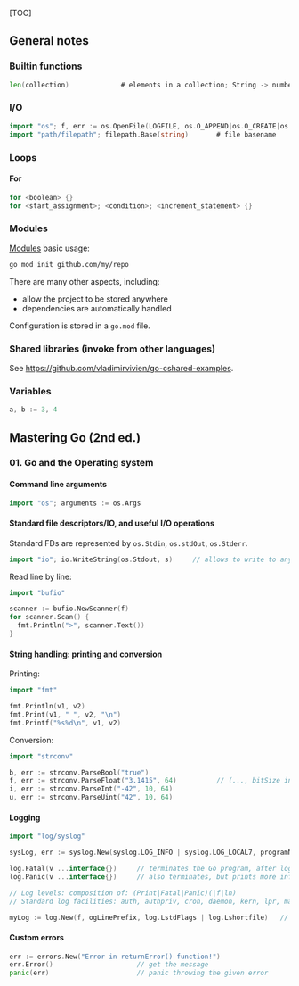 [TOC]

## General notes

### Builtin  functions

```go
len(collection)				# elements in a collection; String -> number of bytes
```

### I/O

```go
import "os"; f, err := os.OpenFile(LOGFILE, os.O_APPEND|os.O_CREATE|os.O_WRONLY, 0644)	// create a file
import "path/filepath"; filepath.Base(string)		# file basename
```

### Loops

#### For

```go
for <boolean> {}
for <start_assignment>; <condition>; <increment_statement> {}
```

### Modules

[Modules](https://github.com/golang/go/wiki/Modules) basic usage:

```sh
go mod init github.com/my/repo
```

There are many other aspects, including:

- allow the project to be stored anywhere
- dependencies are automatically handled

Configuration is stored in a `go.mod` file.

### Shared libraries (invoke from other languages)

See https://github.com/vladimirvivien/go-cshared-examples.

### Variables

```go
a, b := 3, 4
```

## Mastering Go (2nd ed.)

### 01. Go and the Operating system

#### Command line arguments

```go
import "os"; arguments := os.Args
```

#### Standard file descriptors/IO, and useful I/O operations

Standard FDs are represented by `os.Stdin`, `os.stdOut`, `os.Stderr`.

```go
import "io"; io.WriteString(os.Stdout, s)     // allows to write to any IO stream (`w Writer`, ...)
```

Read line by line:

```go
import "bufio"

scanner := bufio.NewScanner(f)
for scanner.Scan() {
  fmt.Println(">", scanner.Text())
}
```

#### String handling: printing and conversion

Printing:

```go
import "fmt"

fmt.Println(v1, v2)
fmt.Print(v1, " ", v2, "\n")
fmt.Printf("%s%d\n", v1, v2)
```

Conversion:

```go
import "strconv"

b, err := strconv.ParseBool("true")
f, err := strconv.ParseFloat("3.1415", 64)			// (..., bitSize int (32/64))
i, err := strconv.ParseInt("-42", 10, 64)
u, err := strconv.ParseUint("42", 10, 64)
```

#### Logging

```go
import "log/syslog"

sysLog, err := syslog.New(syslog.LOG_INFO | syslog.LOG_LOCAL7, programName)		// (priority|facility)

log.Fatal(v ...interface{})		// terminates the Go program, after logging
log.Panic(v ...interface{})		// also terminates, but prints more information

// Log levels: composition of: (Print|Fatal|Panic)(|f|ln)
// Standard log facilities: auth, authpriv, cron, daemon, kern, lpr, mail, mark, news, syslog, user, UUCP, local(0..7)

myLog := log.New(f, ogLinePrefix, log.LstdFlags | log.Lshortfile)	// Custom logger; LstdFlags prints the timestamp, Lshortfile filename+line num
```

#### Custom errors

```go
err := errors.New("Error in returnError() function!")
err.Error()						// get the message
panic(err)						// panic throwing the given error
```
